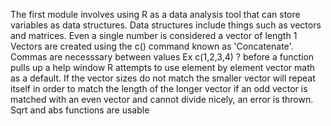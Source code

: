The first module involves using R as a data analysis tool that can store variables as data structures.
Data structures include things such as vectors and matrices. Even a single number is considered a vector of length 1
Vectors are created using the c() command known as 'Concatenate'. Commas are necesssary between values
Ex c(1,2,3,4)
? before a function pulls up a help window
R attempts to use element by element vector math as a default.
If the vector sizes do not match the smaller vector will repeat itself in order to match the length of the longer vector
if an odd vector is matched with an even vector and cannot divide nicely, an error is thrown. 
Sqrt and abs functions are usable
